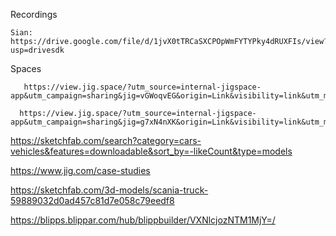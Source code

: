 Recordings
```
Sian:  https://drive.google.com/file/d/1jvX0tTRCaSXCPOpWmFYTYPky4dRUXFIs/view?usp=drivesdk
```


Spaces

       https://view.jig.space/?utm_source=internal-jigspace-app&utm_campaign=sharing&jig=vGWoqvEG&origin=Link&visibility=link&utm_medium=Jig%20Shared&_branch_referrer=H4sIAAAAAAAAAz2QTW%2BCQBCGfw3clAWhhSakwVatBRMb1HIjfKwwArt0d0WXQ397lzTtHObyvsk8z9RC9PzJMFogzfwC1Zz3WYENbGSkZBTK2RTwGcMlMFyI5wE45NCCkP6U6GnOMlLUKcNnzBhm%2FpvNt8HfuJyGcUOFiJLRJTvp5ZFsxiSUzvawejyNmrU%2Bjjt0kcUH6l%2BaB8mkCA9HLkLOdrHt7UNOhwjZgpMkWm5Ze7oFwZ5o1nLYj2i6oC1edcqgAuJHE89VdGmnYK%2Bd%2Fw6VZqG4zhS8rtT8YfNJv4bV5h%2B6y4TaUPqmbSPHNhcucj1kech0HP37VwlIper0xpXbWv3gTO8%2F79ohTzQBAAA%3D&%24web_only=true&_branch_match_id=1440541380890290155

      https://view.jig.space/?utm_source=internal-jigspace-app&utm_campaign=sharing&jig=g7xN4nXK&origin=Link&visibility=link&utm_medium=Jig%20Shared&_branch_referrer=H4sIAAAAAAAAAz2Py26DMBBFvybsEig4BCpZFX2pFKiikkTskMEOTAE7sp0HLPrtNarau7ibOxqd02p9Uve23QPvVl%2FQrNSJ1MxmNuFUCqDLeVBLyShIVuuHCyiooAc94nmxykoSXrelZEcmJZP4Dak4%2BkugRJJ3Quu0mAKejWGVjt1UJOM63r1sDqH3eavVNE1Zp5%2F2%2FihHnez2SidKZjkKt4kSl9RBWvEifYxlf7hGEaXUI5Mzf194z5aQ0ADH6cxy1kM5GNDzgN%2BhWbhO3hIDbhkt3GxuH4gXyT%2FwQLRpoPgOIcf1Hd%2F1wgAhtHY91%2Fr%2B1QHemHNxVcbr1fgfxe0HzvTvwzABAAA%3D&%24web_only=true&_branch_match_id=1440260623984445232



https://sketchfab.com/search?category=cars-vehicles&features=downloadable&sort_by=-likeCount&type=models

https://www.jig.com/case-studies

https://sketchfab.com/3d-models/scania-truck-59889032d0ad457c81d7e058c79eedf8

https://blipps.blippar.com/hub/blippbuilder/VXNlcjozNTM1MjY=/
